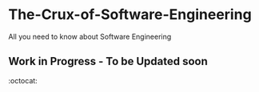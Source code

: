 # The-Crux-of-Software-Engineering
All you need to know about Software Engineering

## Work in Progress - To be Updated soon 

:octocat:
